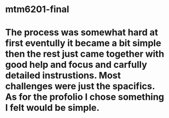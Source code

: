 # mtm6201-final
# The process was somewhat hard at first eventully it became a bit simple then the rest just came together with good help and focus and carfully detailed instrustions. Most challenges were just the spacifics. As for the profolio I chose something I felt would be simple.
